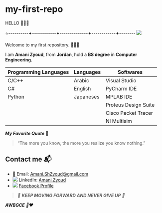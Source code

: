 # my-first-repo

HELLO 👩🏼‍💻

⭐️----------✦------------✦--------------✦------------✦-------- ![
](https://cdn3.emoji.gg/emojis/6460_hello.gif)


Welcome to my first repository.  👋🏻🌸

I am **Amani Zyoud**, from **Jordan**, hold a **BS degree** in **Computer Engineering.**  


| Programming Languages| Languages| Softwares|
| ---| --- | ---|
| C/C++| Arabic | Visual Studio|
| C# | English   | PyCharm IDE |
| Python | Japaneses | MPLAB IDE |
|         |          | Proteus Design Suite |
|         |          | Cisco Packet Tracer  |
|         |          | NI Multisim          |





***My Favorite Quote*** 📖

> “The more you know, the more you realize you know nothing.” 

## Contact me 📬
+ 📧 Email: Amani.ShZyoud@gmail.com
+ ![ ](https://www.mail-signatures.com/wp-content/uploads/2022/09/LinkedIn-square-20x20-1.png) LinkedIn: [Amani Zyoud](https://www.linkedin.com/in/amani-zyoud-b90373255/)
+ ![](https://www.mail-signatures.com/wp-content/uploads/2022/09/Facebook-square-20x20-1.png) [Facebook Profile ](https://www.facebook.com/Amani.Shehab13)


>  *🦋 **KEEP MOVING FORWARD AND NEVER GIVE UP** 🦋*

 ***AWBGCE** 🌼❤️*

